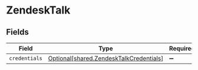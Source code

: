 # ZendeskTalk


## Fields

| Field                                                                                    | Type                                                                                     | Required                                                                                 | Description                                                                              |
| ---------------------------------------------------------------------------------------- | ---------------------------------------------------------------------------------------- | ---------------------------------------------------------------------------------------- | ---------------------------------------------------------------------------------------- |
| `credentials`                                                                            | [Optional[shared.ZendeskTalkCredentials]](../../models/shared/zendesktalkcredentials.md) | :heavy_minus_sign:                                                                       | N/A                                                                                      |